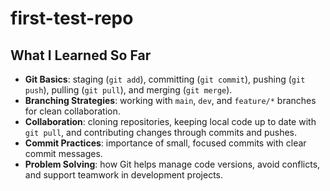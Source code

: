 # first-test-repo

## What I Learned So Far

- **Git Basics**: staging (`git add`), committing (`git commit`), pushing (`git push`), pulling (`git pull`), and merging (`git merge`).
- **Branching Strategies**: working with `main`, `dev`, and `feature/*` branches for clean collaboration.
- **Collaboration**: cloning repositories, keeping local code up to date with `git pull`, and contributing changes through commits and pushes.
- **Commit Practices**: importance of small, focused commits with clear commit messages.
- **Problem Solving**: how Git helps manage code versions, avoid conflicts, and support teamwork in development projects.
